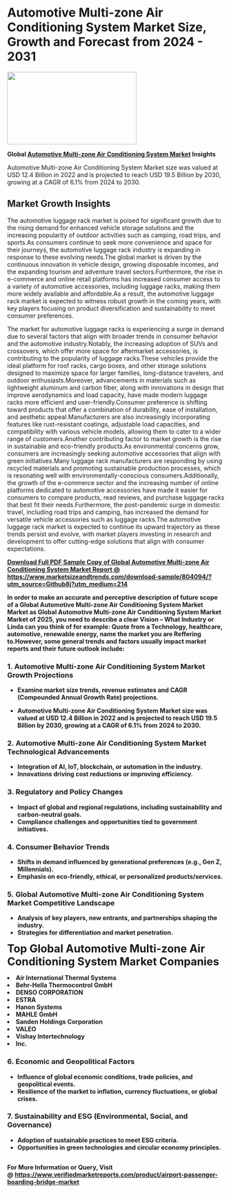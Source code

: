 <H1>Automotive Multi-zone Air Conditioning System Market Size, Growth and Forecast from 2024 - 2031</H1><img class="aligncenter size-medium wp-image-584254" src="https://thirdeyenews.in/wp-content/uploads/2024/09/Global-Market-Research-300x168.jpeg" alt="" width="300" height="168" /><p><strong>Global&nbsp;<a href="https://www.marketsizeandtrends.com/download-sample/804094/?utm_source=Github8j?utm_medium=214">Automotive Multi-zone Air Conditioning System Market</a> Insights</strong></p><p>Automotive Multi-zone Air Conditioning System Market size was valued at USD 12.4 Billion in 2022 and is projected to reach USD 19.5 Billion by 2030, growing at a CAGR of 6.1% from 2024 to 2030.</p><p><h2>Market Growth Insights</h2> <p>The automotive luggage rack market is poised for significant growth due to the rising demand for enhanced vehicle storage solutions and the increasing popularity of outdoor activities such as camping, road trips, and sports.As consumers continue to seek more convenience and space for their journeys, the automotive luggage rack industry is expanding in response to these evolving needs.The global market is driven by the continuous innovation in vehicle design, growing disposable incomes, and the expanding tourism and adventure travel sectors.Furthermore, the rise in e-commerce and online retail platforms has increased consumer access to a variety of automotive accessories, including luggage racks, making them more widely available and affordable.As a result, the automotive luggage rack market is expected to witness robust growth in the coming years, with key players focusing on product diversification and sustainability to meet consumer preferences.</p> <p><strong><a href="#"></a></strong></p> <p>The market for automotive luggage racks is experiencing a surge in demand due to several factors that align with broader trends in consumer behavior and the automotive industry.Notably, the increasing adoption of SUVs and crossovers, which offer more space for aftermarket accessories, is contributing to the popularity of luggage racks.These vehicles provide the ideal platform for roof racks, cargo boxes, and other storage solutions designed to maximize space for larger families, long-distance travelers, and outdoor enthusiasts.Moreover, advancements in materials such as lightweight aluminum and carbon fiber, along with innovations in design that improve aerodynamics and load capacity, have made modern luggage racks more efficient and user-friendly.Consumer preference is shifting toward products that offer a combination of durability, ease of installation, and aesthetic appeal.Manufacturers are also increasingly incorporating features like rust-resistant coatings, adjustable load capacities, and compatibility with various vehicle models, allowing them to cater to a wider range of customers.Another contributing factor to market growth is the rise in sustainable and eco-friendly products.As environmental concerns grow, consumers are increasingly seeking automotive accessories that align with green initiatives.Many luggage rack manufacturers are responding by using recycled materials and promoting sustainable production processes, which is resonating well with environmentally-conscious consumers.Additionally, the growth of the e-commerce sector and the increasing number of online platforms dedicated to automotive accessories have made it easier for consumers to compare products, read reviews, and purchase luggage racks that best fit their needs.Furthermore, the post-pandemic surge in domestic travel, including road trips and camping, has increased the demand for versatile vehicle accessories such as luggage racks.The automotive luggage rack market is expected to continue its upward trajectory as these trends persist and evolve, with market players investing in research and development to offer cutting-edge solutions that align with consumer expectations.</p> <p><strong><a href="#"></p><p><span class=""><strong>Download Full PDF Sample Copy of Global Automotive Multi-zone Air Conditioning System Market Report</strong> @ <a href="https://www.marketsizeandtrends.com/download-sample/804094/?utm_source=Github8j?utm_medium=214" target="_blank">https://www.marketsizeandtrends.com/download-sample/804094/?utm_source=Github8j?utm_medium=214</a></span></p><p>In order to make an accurate and perceptive description of future scope of a Global&nbsp;Automotive Multi-zone Air Conditioning System Market Market as Global&nbsp;Automotive Multi-zone Air Conditioning System Market Market of 2025, you need to describe a clear Vision &ndash; What Industry or Linda can you think of for example: Quote from a Technology, healthcare, automotive, renewable energy, name the market you are Reffering to.However, some general trends and factors usually impact market reports and their future outlook include:</p><h3>1.&nbsp;<strong>Automotive Multi-zone Air Conditioning System Market Growth Projections</strong></h3><ul><li>Examine market size trends, revenue estimates and CAGR (Compounded Annual Growth Rate) projections.</li><li><p>Automotive Multi-zone Air Conditioning System Market size was valued at USD 12.4 Billion in 2022 and is projected to reach USD 19.5 Billion by 2030, growing at a CAGR of 6.1% from 2024 to 2030.</p></li></ul><h3>2.&nbsp;<strong>Automotive Multi-zone Air Conditioning System Market Technological Advancements</strong></h3><ul><li>Integration of AI, IoT, blockchain, or automation in the industry.</li><li>Innovations driving cost reductions or improving efficiency.</li></ul><h3>3.&nbsp;<strong>Regulatory and Policy Changes</strong></h3><ul><li>Impact of global and regional regulations, including sustainability and carbon-neutral goals.</li><li>Compliance challenges and opportunities tied to government initiatives.</li></ul><h3>4.&nbsp;<strong>Consumer Behavior Trends</strong></h3><ul><li>Shifts in demand influenced by generational preferences (e.g., Gen Z, Millennials).</li><li>Emphasis on eco-friendly, ethical, or personalized products/services.</li></ul><h3>5.&nbsp;<strong>Global Automotive Multi-zone Air Conditioning System Market Competitive Landscape</strong></h3><ul><li>Analysis of key players, new entrants, and partnerships shaping the industry.</li><li>Strategies for differentiation and market penetration.</li></ul><p data-pm-slice="1 1 []"><span style="color: inherit; font-family: inherit; font-size: 25px;">Top Global Automotive Multi-zone Air Conditioning System Market Companies</span></p><div class="" data-test-id=""><p><li>Air International Thermal Systems</li><li> Behr-Hella Thermocontrol GmbH</li><li> DENSO CORPORATION</li><li> ESTRA</li><li> Hanon Systems</li><li> MAHLE GmbH</li><li> Sanden Holdings Corporation</li><li> VALEO</li><li> Vishay Intertechnology</li><li> Inc.</li></p></div><h3>6.&nbsp;<strong>Economic and Geopolitical Factors</strong></h3><ul><li>Influence of global economic conditions, trade policies, and geopolitical events.</li><li>Resilience of the market to inflation, currency fluctuations, or global crises.</li></ul><h3>7.&nbsp;<strong>Sustainability and ESG (Environmental, Social, and Governance)</strong></h3><ul><li>Adoption of sustainable practices to meet ESG criteria.</li><li>Opportunities in green technologies and circular economy principles.</li></ul><h2><strong style="font-size: 14px;">For More Information or Query, Visit @&nbsp;</strong><a style="background-color: #ffffff; font-size: 14px;" href="https://www.marketsizeandtrends.com/report/automotive-multi-zone-air-conditioning-system-market/" target="_blank">https://www.verifiedmarketreports.com/product/airport-passenger-boarding-bridge-market</a></h2>